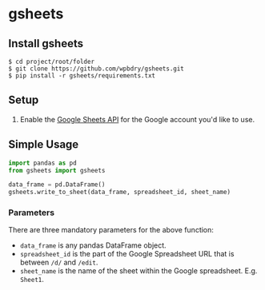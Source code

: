 # gsheets

## Install gsheets
```shell
$ cd project/root/folder
$ git clone https://github.com/wpbdry/gsheets.git
$ pip install -r gsheets/requirements.txt
```

## Setup
1. Enable the
[Google Sheets API](https://developers.google.com/sheets/api/quickstart/python)
for the Google account you'd like to use.

## Simple Usage
```python
import pandas as pd
from gsheets import gsheets

data_frame = pd.DataFrame()
gsheets.write_to_sheet(data_frame, spreadsheet_id, sheet_name)
```

### Parameters
There are three mandatory parameters for the above function:
- `data_frame` is any pandas DataFrame object.
- `spreadsheet_id` is the part of the Google Spreadsheet URL
that is between `/d/` and `/edit`.
- `sheet_name` is the name of the sheet within the Google spreadsheet.
E.g. `Sheet1`.